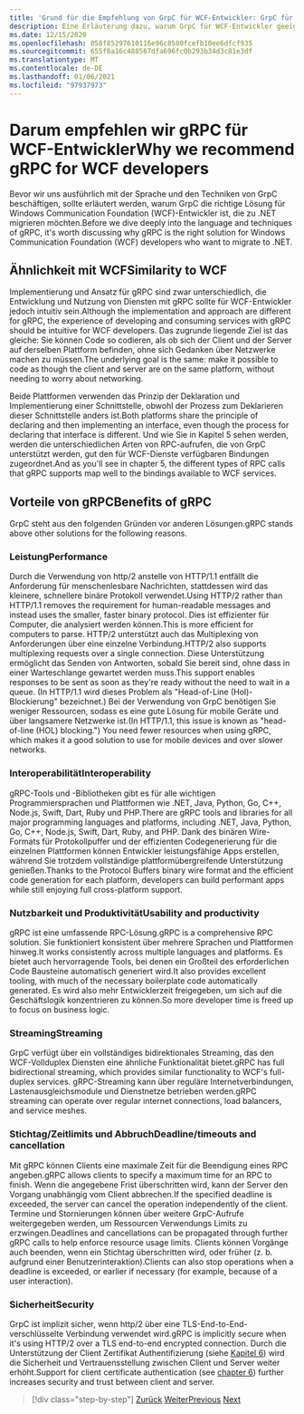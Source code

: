 ```yaml
---
title: 'Grund für die Empfehlung von GrpC für WCF-Entwickler: GrpC für WCF-Entwickler'
description: Eine Erläuterung dazu, warum GrpC für WCF-Entwickler geeignet ist, die zu modernen Architekturen und Plattformen migrieren möchten.
ms.date: 12/15/2020
ms.openlocfilehash: 058f85297610116e96c8580fcefb10ee6dfcf935
ms.sourcegitcommit: 655f8a16c488567dfa696fc0b293b34d3c81e3df
ms.translationtype: MT
ms.contentlocale: de-DE
ms.lasthandoff: 01/06/2021
ms.locfileid: "97937973"
---
```

# <a name="why-we-recommend-grpc-for-wcf-developers"></a><span data-ttu-id="837dd-103">Darum empfehlen wir gRPC für WCF-Entwickler</span><span class="sxs-lookup"><span data-stu-id="837dd-103">Why we recommend gRPC for WCF developers</span></span>

<span data-ttu-id="837dd-104">Bevor wir uns ausführlich mit der Sprache und den Techniken von GrpC beschäftigen, sollte erläutert werden, warum GrpC die richtige Lösung für Windows Communication Foundation (WCF)-Entwickler ist, die zu .NET migrieren möchten.</span><span class="sxs-lookup"><span data-stu-id="837dd-104">Before we dive deeply into the language and techniques of gRPC, it's worth discussing why gRPC is the right solution for Windows Communication Foundation (WCF) developers who want to migrate to .NET.</span></span>

## <a name="similarity-to-wcf"></a><span data-ttu-id="837dd-105">Ähnlichkeit mit WCF</span><span class="sxs-lookup"><span data-stu-id="837dd-105">Similarity to WCF</span></span>

<span data-ttu-id="837dd-106">Implementierung und Ansatz für gRPC sind zwar unterschiedlich, die Entwicklung und Nutzung von Diensten mit gRPC sollte für WCF-Entwickler jedoch intuitiv sein.</span><span class="sxs-lookup"><span data-stu-id="837dd-106">Although the implementation and approach are different for gRPC, the experience of developing and consuming services with gRPC should be intuitive for WCF developers.</span></span> <span data-ttu-id="837dd-107">Das zugrunde liegende Ziel ist das gleiche: Sie können Code so codieren, als ob sich der Client und der Server auf derselben Plattform befinden, ohne sich Gedanken über Netzwerke machen zu müssen.</span><span class="sxs-lookup"><span data-stu-id="837dd-107">The underlying goal is the same: make it possible to code as though the client and server are on the same platform, without needing to worry about networking.</span></span>

<span data-ttu-id="837dd-108">Beide Plattformen verwenden das Prinzip der Deklaration und Implementierung einer Schnittstelle, obwohl der Prozess zum Deklarieren dieser Schnittstelle anders ist.</span><span class="sxs-lookup"><span data-stu-id="837dd-108">Both platforms share the principle of declaring and then implementing an interface, even though the process for declaring that interface is different.</span></span> <span data-ttu-id="837dd-109">Und wie Sie in Kapitel 5 sehen werden, werden die unterschiedlichen Arten von RPC-aufrufen, die von GrpC unterstützt werden, gut den für WCF-Dienste verfügbaren Bindungen zugeordnet.</span><span class="sxs-lookup"><span data-stu-id="837dd-109">And as you'll see in chapter 5, the different types of RPC calls that gRPC supports map well to the bindings available to WCF services.</span></span>

## <a name="benefits-of-grpc"></a><span data-ttu-id="837dd-110">Vorteile von gRPC</span><span class="sxs-lookup"><span data-stu-id="837dd-110">Benefits of gRPC</span></span>

<span data-ttu-id="837dd-111">GrpC steht aus den folgenden Gründen vor anderen Lösungen.</span><span class="sxs-lookup"><span data-stu-id="837dd-111">gRPC stands above other solutions for the following reasons.</span></span>

### <a name="performance"></a><span data-ttu-id="837dd-112">Leistung</span><span class="sxs-lookup"><span data-stu-id="837dd-112">Performance</span></span>

<span data-ttu-id="837dd-113">Durch die Verwendung von http/2 anstelle von HTTP/1.1 entfällt die Anforderung für menschenlesbare Nachrichten, stattdessen wird das kleinere, schnellere binäre Protokoll verwendet.</span><span class="sxs-lookup"><span data-stu-id="837dd-113">Using HTTP/2 rather than HTTP/1.1 removes the requirement for human-readable messages and instead uses the smaller, faster binary protocol.</span></span> <span data-ttu-id="837dd-114">Dies ist effizienter für Computer, die analysiert werden können.</span><span class="sxs-lookup"><span data-stu-id="837dd-114">This is more efficient for computers to parse.</span></span> <span data-ttu-id="837dd-115">HTTP/2 unterstützt auch das Multiplexing von Anforderungen über eine einzelne Verbindung.</span><span class="sxs-lookup"><span data-stu-id="837dd-115">HTTP/2 also supports multiplexing requests over a single connection.</span></span> <span data-ttu-id="837dd-116">Diese Unterstützung ermöglicht das Senden von Antworten, sobald Sie bereit sind, ohne dass in einer Warteschlange gewartet werden muss.</span><span class="sxs-lookup"><span data-stu-id="837dd-116">This support enables responses to be sent as soon as they're ready without the need to wait in a queue.</span></span> <span data-ttu-id="837dd-117">(In HTTP/1.1 wird dieses Problem als "Head-of-Line (Hol)-Blockierung" bezeichnet.) Bei der Verwendung von GrpC benötigen Sie weniger Ressourcen, sodass es eine gute Lösung für mobile Geräte und über langsamere Netzwerke ist.</span><span class="sxs-lookup"><span data-stu-id="837dd-117">(In HTTP/1.1, this issue is known as "head-of-line (HOL) blocking.") You need fewer resources when using gRPC, which makes it a good solution to use for mobile devices and over slower networks.</span></span>

### <a name="interoperability"></a><span data-ttu-id="837dd-118">Interoperabilität</span><span class="sxs-lookup"><span data-stu-id="837dd-118">Interoperability</span></span>

<span data-ttu-id="837dd-119">gRPC-Tools und -Bibliotheken gibt es für alle wichtigen Programmiersprachen und Plattformen wie .NET, Java, Python, Go, C++, Node.js, Swift, Dart, Ruby und PHP.</span><span class="sxs-lookup"><span data-stu-id="837dd-119">There are gRPC tools and libraries for all major programming languages and platforms, including .NET, Java, Python, Go, C++, Node.js, Swift, Dart, Ruby, and PHP.</span></span> <span data-ttu-id="837dd-120">Dank des binären Wire-Formats für Protokollpuffer und der effizienten Codegenerierung für die einzelnen Plattformen können Entwickler leistungsfähige Apps erstellen, während Sie trotzdem vollständige plattformübergreifende Unterstützung genießen.</span><span class="sxs-lookup"><span data-stu-id="837dd-120">Thanks to the Protocol Buffers binary wire format and the efficient code generation for each platform, developers can build performant apps while still enjoying full cross-platform support.</span></span>

### <a name="usability-and-productivity"></a><span data-ttu-id="837dd-121">Nutzbarkeit und Produktivität</span><span class="sxs-lookup"><span data-stu-id="837dd-121">Usability and productivity</span></span>

<span data-ttu-id="837dd-122">gRPC ist eine umfassende RPC-Lösung.</span><span class="sxs-lookup"><span data-stu-id="837dd-122">gRPC is a comprehensive RPC solution.</span></span> <span data-ttu-id="837dd-123">Sie funktioniert konsistent über mehrere Sprachen und Plattformen hinweg.</span><span class="sxs-lookup"><span data-stu-id="837dd-123">It works consistently across multiple languages and platforms.</span></span> <span data-ttu-id="837dd-124">Es bietet auch hervorragende Tools, bei denen ein Großteil des erforderlichen Code Bausteine automatisch generiert wird.</span><span class="sxs-lookup"><span data-stu-id="837dd-124">It also provides excellent tooling, with much of the necessary boilerplate code automatically generated.</span></span> <span data-ttu-id="837dd-125">Es wird also mehr Entwicklerzeit freigegeben, um sich auf die Geschäftslogik konzentrieren zu können.</span><span class="sxs-lookup"><span data-stu-id="837dd-125">So more developer time is freed up to focus on business logic.</span></span>

### <a name="streaming"></a><span data-ttu-id="837dd-126">Streaming</span><span class="sxs-lookup"><span data-stu-id="837dd-126">Streaming</span></span>

<span data-ttu-id="837dd-127">GrpC verfügt über ein vollständiges bidirektionales Streaming, das den WCF-Vollduplex Diensten eine ähnliche Funktionalität bietet.</span><span class="sxs-lookup"><span data-stu-id="837dd-127">gRPC has full bidirectional streaming, which provides similar functionality to WCF's full-duplex services.</span></span> <span data-ttu-id="837dd-128">gRPC-Streaming kann über reguläre Internetverbindungen, Lastenausgleichsmodule und Dienstnetze betrieben werden.</span><span class="sxs-lookup"><span data-stu-id="837dd-128">gRPC streaming can operate over regular internet connections, load balancers, and service meshes.</span></span>

### <a name="deadlinetimeouts-and-cancellation"></a><span data-ttu-id="837dd-129">Stichtag/Zeitlimits und Abbruch</span><span class="sxs-lookup"><span data-stu-id="837dd-129">Deadline/timeouts and cancellation</span></span>

<span data-ttu-id="837dd-130">Mit gRPC können Clients eine maximale Zeit für die Beendigung eines RPC angeben.</span><span class="sxs-lookup"><span data-stu-id="837dd-130">gRPC allows clients to specify a maximum time for an RPC to finish.</span></span> <span data-ttu-id="837dd-131">Wenn die angegebene Frist überschritten wird, kann der Server den Vorgang unabhängig vom Client abbrechen.</span><span class="sxs-lookup"><span data-stu-id="837dd-131">If the specified deadline is exceeded, the server can cancel the operation independently of the client.</span></span> <span data-ttu-id="837dd-132">Termine und Stornierungen können über weitere GrpC-Aufrufe weitergegeben werden, um Ressourcen Verwendungs Limits zu erzwingen.</span><span class="sxs-lookup"><span data-stu-id="837dd-132">Deadlines and cancellations can be propagated through further gRPC calls to help enforce resource usage limits.</span></span> <span data-ttu-id="837dd-133">Clients können Vorgänge auch beenden, wenn ein Stichtag überschritten wird, oder früher (z. b. aufgrund einer Benutzerinteraktion).</span><span class="sxs-lookup"><span data-stu-id="837dd-133">Clients can also stop operations when a deadline is exceeded, or earlier if necessary (for example, because of a user interaction).</span></span>

### <a name="security"></a><span data-ttu-id="837dd-134">Sicherheit</span><span class="sxs-lookup"><span data-stu-id="837dd-134">Security</span></span>

<span data-ttu-id="837dd-135">GrpC ist implizit sicher, wenn http/2 über eine TLS-End-to-End-verschlüsselte Verbindung verwendet wird.</span><span class="sxs-lookup"><span data-stu-id="837dd-135">gRPC is implicitly secure when it's using HTTP/2 over a TLS end-to-end encrypted connection.</span></span> <span data-ttu-id="837dd-136">Durch die Unterstützung der Client Zertifikat Authentifizierung (siehe [Kapitel 6](security.md)) wird die Sicherheit und Vertrauensstellung zwischen Client und Server weiter erhöht.</span><span class="sxs-lookup"><span data-stu-id="837dd-136">Support for client certificate authentication (see [chapter 6](security.md)) further increases security and trust between client and server.</span></span>

>[!div class="step-by-step"]
><span data-ttu-id="837dd-137">[Zurück](network-protocols.md)
>[Weiter](protocol-buffers.md)</span><span class="sxs-lookup"><span data-stu-id="837dd-137">[Previous](network-protocols.md)
[Next](protocol-buffers.md)</span></span>
